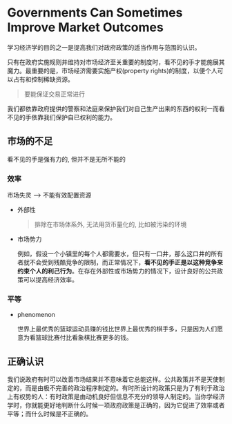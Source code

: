 # Governments Can Sometimes Improve Market Outcomes

学习经济学的目的之一是提高我们对政府政策的适当作用与范围的认识。

只有在政府实施规则并维持对市场经济至关重要的制度时，看不见的手才能施展其魔力。最重要的是，市场经济需要实施产权(property rights)的制度，以便个人可以占有和控制稀缺资源。

> 要能保证交易正常进行

我们都依靠政府提供的警察和法庭来保护我们对自己生产出来的东西的权利一而看不见的手依靠我们保护自已权利的能力。

## 市场的不足

看不见的手是强有力的, 但并不是无所不能的

### 效率

市场失灵 --> 不能有效配置资源

- 外部性

  > 排除在市场体系外, 无法用货币量化的, 比如被污染的环境

- 市场势力

  例如，假设一个小镇里的每个人都需要水，但只有一口井，那么这口井的所有者就不会受到残酷竞争的限制，而正常情况下，**看不见的手正是以这种竞争来约束个人的利己行为**。在存在外部性或市场势力的情况下，设计良好的公共政策可以提高经济效率。

### 平等

- phenomenon

  世界上最优秀的篮球运动员赚的钱比世界上最优秀的棋手多，只是因为人们愿意为看篮球比赛付比看象棋比赛更多的钱。

## 正确认识

我们说政府有时可以改善市场结果并不意味着它总能这样。公共政策并不是天使制定的，而是由极不完善的政治程序制定的。有时所设计的政策只是为了有利于政治上有权势的人：有时政策是由动机良好但信息不充分的领导人制定的。当你学经济学时，你就能更好地判断什么时候一项政府政策是正确的，因为它促进了效率或者平等；而什么时候是不正确的。
